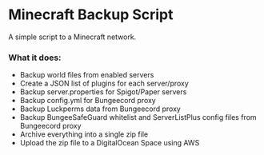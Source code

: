 # Minecraft Backup Script
A simple script to a Minecraft network.

### What it does:
- Backup world files from enabled servers
- Create a JSON list of plugins for each server/proxy
- Backup server.properties for Spigot/Paper servers
- Backup config.yml for Bungeecord proxy
- Backup Luckperms data from Bungeecord proxy
- Backup BungeeSafeGuard whitelist and ServerListPlus config files from Bungeecord proxy
- Archive everything into a single zip file
- Upload the zip file to a DigitalOcean Space using AWS

